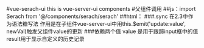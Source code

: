 #vue-serach-ui
this is vue-server-ui components
#父组件调用
  ##js：import Serach from '@/components/serach/serach'
  ##html：<Serach :value.sync="value" :result="result"></Serach>
    ###.sync 在2.3中作为语法糖写法  作用是在子组件vue-server-ui中用this.$emit('update:value', newVal)触发父组件value的更新
    ###依赖两个值 value 是用于跟踪input框中的值  result用于显示自定义的历史记录
